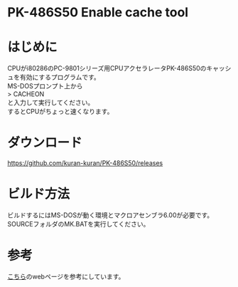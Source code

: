 # PK-486S50 Enable cache tool

# はじめに
CPUがi80286のPC-9801シリーズ用CPUアクセラレータPK-486S50のキャッシュを有効にするプログラムです。  
MS-DOSプロンプト上から  
\> CACHEON  
と入力して実行してください。  
するとCPUがちょっと速くなります。  

# ダウンロード
https://github.com/kuran-kuran/PK-486S50/releases

# ビルド方法
ビルドするにはMS-DOSが動く環境とマクロアセンブラ6.00が必要です。  
SOURCEフォルダのMK.BATを実行してください。  

# 参考
[こちら](https://hp.vector.co.jp/authors/VA000363/tech/ibm486.txt)のwebページを参考にしています。 
